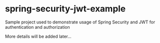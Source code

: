 # spring-security-jwt-example

Sample project used to demonstrate usage of Spring Security and JWT for authentication and authorization


More details will be added later...